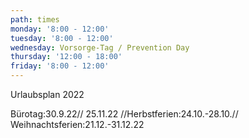 ```yaml
---
path: times
monday: '8:00 - 12:00'
tuesday: '8:00 - 12:00'
wednesday: Vorsorge-Tag / Prevention Day
thursday: '12:00 - 18:00'
friday: '8:00 - 12:00'
---
```

Urlaubsplan 2022

Bürotag:30.9.22// 25.11.22 //Herbstferien:24.10.-28.10.// Weihnachtsferien:21.12.-31.12.22
